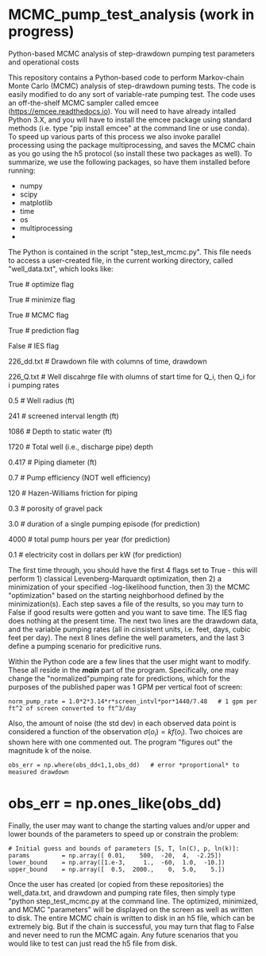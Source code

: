 # MCMC_pump_test_analysis (work in progress)
Python-based MCMC analysis of step-drawdown pumping test parameters and operational costs

This repository contains a Python-based code to perform Markov-chain Monte Carlo (MCMC) analysis of step-drawdown puming tests.  The code is easily modified to do any sort of variable-rate pumping test.  The code uses an off-the-shelf MCMC sampler called emcee  (https://emcee.readthedocs.io). You will need to have already intalled Python 3.X, and you will have to install the emcee package using standard methods (i.e. type "pip install emcee" at the command line or use conda).  To speed up various parts of this process we also invoke parallel processing using the package multiprocessing, and saves the MCMC chain as you go using the h5 protocol (so install these two packages as well). To summarize, we use the following packages, so have them installed before running:
- numpy
- scipy
- matplotlib
- time
- os
- multiprocessing
- 

The Python is contained in the script "step_test_mcmc.py".  This file needs to access a user-created file, in the current working directory, called "well_data.txt", which looks like:

True        # optimize flag

True        # minimize flag

True        # MCMC flag

True        # prediction flag

False        # IES flag

226_dd.txt  # Drawdown file with columns of time, drawdown

226_Q.txt   # Well discahrge file with olumns of start time for Q_i, then Q_i for i pumping rates

0.5         # Well radius (ft)

241         # screened interval length (ft)

1086        # Depth to static water (ft)

1720        # Total well (i.e., discharge pipe) depth 

0.417       # Piping diameter (ft)

0.7         # Pump efficiency (NOT well efficiency) 

120         # Hazen-Williams friction for piping

0.3         # porosity of gravel pack

3.0         # duration of a single pumping episode (for prediction)

4000        # total pump hours per year (for prediction)

0.1         # electricity cost in dollars per kW (for prediction)


The first time through, you should have the first 4 flags set to True - this will perform 1) classical Levenberg-Marquardt optimization, then 2) a minimization of your specified -log-likelihood function, then 3) the MCMC "optimization" based on the starting neighborhood defined by the minimization(s). Each step saves a file of the results, so you may turn to False if good results were gotten and you want to save time. The IES flag does nothing at the present time.
The next two lines are the drawdown data, and the variable pumping rates (all in cinsistent units, i.e. feet, days, cubic feet per day).  The next 8 lines define the well parameters, and the last 3 define a pumping scenario for predicitive runs.

Within the Python code are a few lines that the user might want to modify.  These all reside in the ___main___ part of the program.  Specifically, one may change the "normalized"pumping rate for predictions, which for the purposes of the published paper was 1 GPM per vertical foot of screen:

    norm_pump_rate = 1.0*2*3.14*r*screen_intvl*por*1440/7.48   # 1 gpm per ft^2 of screen converted to ft^3/day

Also, the amount of noise (the std dev) in each observed data point is considered a function of the observation $\sigma(o_i) = k f(o_i)$.  Two choices are shown here with one commented out.  The program "figures out" the magnitude k of the noise.

    obs_err = np.where(obs_dd<1,1,obs_dd)   # error *proportional* to measured drawdown  
#    obs_err = np.ones_like(obs_dd)

Finally, the user may want to change the starting values and/or upper and lower bounds of the parameters to speed up or constrain the problem:

    # Initial guess and bounds of parameters [S, T, ln(C), p, ln(k)]:
    params         = np.array([ 0.01,    500,  -20,  4,  -2.25]) 
    lower_bound    = np.array([1.e-3,     1.,  -60,  1.0,  -10.])
    upper_bound    = np.array([  0.5,  2000.,    0,  5.0,    5.])

Once the user has created (or copied from these repositories) the well_data.txt, and drawdown and pumping rate files, then simply type "python step_test_mcmc.py at the command line.  The optimized, minimized, and MCMC "parameters" will be displayed on the screen as well as written to disk.  The entire MCMC chain is written to disk in an h5 file, which can be extremely big.  But if the chain is successful, you may turn that flag to False and never need to run the MCMC again.  Any future scenarios that you would like to test can just read the h5 file from disk.  
